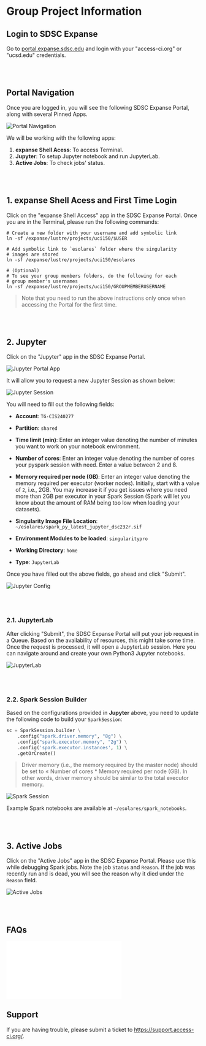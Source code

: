 # Group Project Information

## Login to SDSC Expanse
Go to [portal.expanse.sdsc.edu](portal.expanse.sdsc.edu) and login with your "access-ci.org" or "ucsd.edu" credentials.

<br>
<br>

## Portal Navigation
Once you are logged in, you will see the following SDSC Expanse Portal, along with several Pinned Apps. 

![Portal Navigation](images/portal-navigation.png "Portal Navigation")

We will be working with the following apps:
1. **expanse Shell Acess**: To access Terminal.
2. **Jupyter**: To setup Jupyter notebook and run JupyterLab.
3. **Active Jobs**: To check jobs' status.

<br>
<br>

## 1. expanse Shell Acess and First Time Login
Click on the "expanse Shell Access" app in the SDSC Expanse Portal. Once you are in the Terminal, please run the following commands: 
```shell
# Create a new folder with your username and add symbolic link
ln -sf /expanse/lustre/projects/uci150/$USER

# Add symbolic link to `esolares` folder where the singularity
# images are stored
ln -sf /expanse/lustre/projects/uci150/esolares

# (Optional)
# To see your group members folders, do the following for each 
# group member's usernames
ln -sf /expanse/lustre/projects/uci150/GROUPMEMBERUSERNAME
```
>Note that you need to run the above instructions only once when accessing the Portal for the first time. 

<br>
<br>

## 2. Jupyter
Click on the "Jupyter" app in the SDSC Expanse Portal. 

![Jupyter Portal App](images/jupyter-icon.png "Jupyter Portal App")

It will allow you to request a new Jupyter Session as shown below:

![Jupyter Session](images/jupyter-config.png "Jupyter Session")

You will need to fill out the following fields: 
- **Account**: `TG-CIS240277`

- **Partition**: `shared`

- **Time limit (min)**: Enter an integer value denoting the number of minutes you want to work on your notebook environment.

- **Number of cores**: Enter an integer value denoting the number of cores your pyspark session with need. Enter a value between 2 and 8.

- **Memory required per node (GB)**: Enter an integer value denoting the memory required per executor (worker nodes). Initially, start with a value of `2`, i.e., 2GB. You may increase it if you get issues where you need more than 2GB per executor in your Spark Session (Spark will let you know about the amount of RAM being too low when loading your datasets).

- **Singularity Image File Location**: `~/esolares/spark_py_latest_jupyter_dsc232r.sif`

- **Environment Modules to be loaded**: `singularitypro`

- **Working Directory**: `home`

- **Type**: `JupyterLab`

Once you have filled out the above fields, go ahead and click "Submit".

![Jupyter Config](images/jupyter-config2.png "Jupyter Config")

<br>
<br>

### 2.1. JupyterLab
After clicking "Submit", the SDSC Expanse Portal will put your job request in a Queue. Based on the availability of resources, this might take some time. Once the request is processed, it will open a JupyterLab session. Here you can navigate around and create your own Python3 Jupyter notebooks. 

![JupyterLab](images/jupyterlab.png "JupyterLab")

<br>
<br>

### 2.2. Spark Session Builder
Based on the configurations provided in **Jupyter** above, you need to update the following code to build your `SparkSession`:
```py
sc = SparkSession.builder \
    .config("spark.driver.memory", "8g") \
    .config("spark.executor.memory", "2g") \
    .config('spark.executor.instances', 1) \
    .getOrCreate()
```

>Driver memory (i.e., the memory required by the master node) should be set to ≤ Number of cores * Memory required per node (GB). In other words, driver memory should be similar to the total executor memory.

![Spark Session](images/spark-session.png "Spark Session")

Example Spark notebooks are available at `~/esolares/spark_notebooks`.

<br>
<br>

## 3. Active Jobs
Click on the "Active Jobs" app in the SDSC Expanse Portal. Please use this while debugging Spark jobs. Note the job `Status` and `Reason`. If the job was recently run and is dead, you will see the reason why it died under the `Reason` field. 

![Active Jobs](images/active-jobs.png "Active Jobs")


<br>
<br>


## FAQs
![FAQs](FAQs.md "FAQs")


## Support
If you are having trouble, please submit a ticket to https://support.access-ci.org/.
